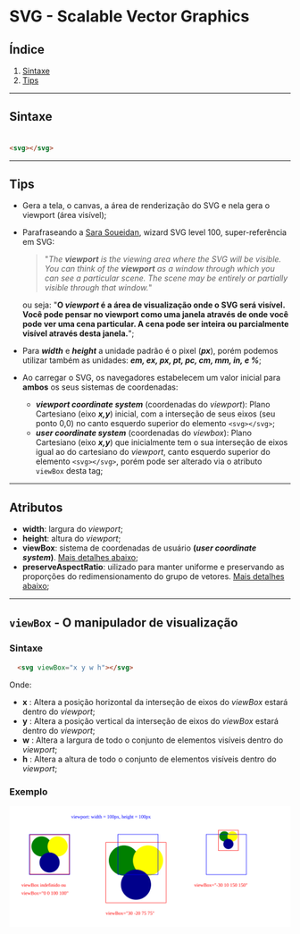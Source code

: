 # SVG - Scalable Vector Graphics

## Índice

1. [Sintaxe](#sintaxe)
2. [Tips](#tips)



<a id="#sintaxe"></a>

---

## Sintaxe

```html

<svg></svg>

```

<a id="#tips"></a>

---

## Tips

- Gera a tela, o canvas, a área de renderização do SVG e nela gera o viewport (área visível);
- Parafraseando a [Sara Soueidan](http://www.sarasoueidan.com/), wizard SVG level 100,  super-referência em SVG:

  >"*The __viewport__ is the viewing area where the SVG will be visible. You can think of the __viewport__ as a window through which you can see a particular scene. The scene may be entirely or partially visible through that window.*"

    ou seja: "**O _viewport_ é a área de visualização onde o SVG será visível. Você pode pensar no viewport como uma janela através de onde você pode ver uma cena particular. A cena pode ser inteira ou parcialmente visível através desta janela.**";
- Para **_width_** e **_height_** a unidade padrão é o pixel (**_px_**), porém podemos utilizar também as unidades: **_em, ex, px, pt, pc, cm, mm, in, e %_**;
- Ao carregar o SVG, os navegadores estabelecem um valor inicial para **ambos** os seus sistemas de coordenadas:
  - **_viewport coordinate system_** (coordenadas do *viewport*): Plano Cartesiano (eixo **_x,y_**) inicial, com a interseção de seus eixos (seu ponto 0,0) no canto esquerdo superior do elemento `<svg></svg>`;
  - **_user coordinate system_** (coordenadas do *viewbox*): Plano Cartesiano (eixo **_x,y_**) que inicialmente tem o sua interseção de eixos igual ao do cartesiano do *viewport*, canto esquerdo superior do elemento `<svg></svg>`, porém pode ser alterado via o atributo `viewBox` desta tag;

---

## Atributos

- **width**: largura do *viewport*;
- **height**: altura do *viewport*;
- **viewBox**: sistema de coordenadas de usuário **(_user coordinate system_)**. [Mais detalhes abaixo](#viewboxDetails);
- **preserveAspectRatio**: uilizado para manter uniforme e preservando as proporções do redimensionamento do grupo de vetores. [Mais detalhes abaixo](#preservAspectRatioDetails);

<a id="#viewboxDetails"></a>

---

## `viewBox` - O manipulador de visualização

### Sintaxe

```html
  <svg viewBox="x y w h"></svg>
```

Onde:

- **x** :  Altera a posição horizontal da interseção de eixos do *viewBox* estará dentro do *viewport*;
- **y** : Altera a posição vertical da interseção de eixos do *viewBox* estará dentro do *viewport*;
- **w** : Altera a largura de todo o conjunto de elementos visíveis dentro do *viewport*;
- **h** : Altera a altura de todo o conjunto de elementos visíveis dentro do *viewport*;

### Exemplo

![Exemplo viewBox](viewBox-example.svg)